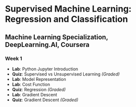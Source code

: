 # Supervised Machine Learning: Regression and Classification

## Machine Learning Specialization, DeepLearning.AI, Coursera

### Week 1

- **Lab**: Python Jupyter Introduction
- **Quiz**: Supervised vs Unsupervised Learning *(Graded)*
- **Lab**: Model Representation
- **Lab**: Cost Function
- **Quiz**: Regression *(Graded)*
- **Lab**: Gradient Descent
- **Quiz**: Gradient Descent *(Graded)*
